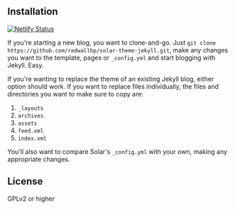 ## Installation

[![Netlify Status](https://api.netlify.com/api/v1/badges/db46fd8e-4ed9-4ab1-9a64-e8fe404a87b5/deploy-status)](https://app.netlify.com/sites/loving-torvalds-73fac2/deploys)

If you're starting a new blog, you want to clone-and-go. Just `git clone https://github.com/redwallhp/solar-theme-jekyll.git`, make any changes you want to the template, pages or `_config.yml` and start blogging with Jekyll. Easy.

If you're wanting to replace the theme of an existing Jekyll blog, either option should work. If you want to replace files individually, the files and directories you want to make sure to copy are:

1. `_layouts`
2. `archives`
3. `assets`
4. `feed.xml`
5. `index.xml`

You'll also want to compare Solar's `_config.yml` with your own, making any appropriate changes.

## License

GPLv2 or higher

